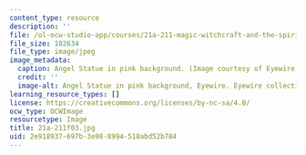 ```yaml
---
content_type: resource
description: ''
file: /ol-ocw-studio-app/courses/21a-211-magic-witchcraft-and-the-spirit-world-fall-2003/2e918937697b3e988994518abd52b784_21a-211f03.jpg
file_size: 102634
file_type: image/jpeg
image_metadata:
  caption: Angel Statue in pink background. (Image courtesy of Eyewire Collection.)
  credit: ''
  image-alt: Angel Statue in pink background, Eyewire. Eyewire collection.
learning_resource_types: []
license: https://creativecommons.org/licenses/by-nc-sa/4.0/
ocw_type: OCWImage
resourcetype: Image
title: 21a-211f03.jpg
uid: 2e918937-697b-3e98-8994-518abd52b784
---
```

